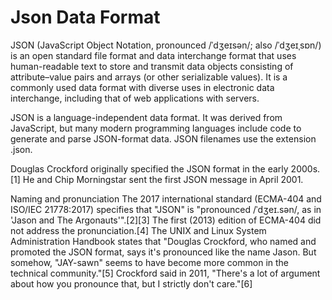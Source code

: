 # Json Data Format

JSON (JavaScript Object Notation, pronounced /ˈdʒeɪsən/; also /ˈdʒeɪˌsɒn/) is an open standard file format and data interchange format that uses human-readable text to store and transmit data objects consisting of attribute–value pairs and arrays (or other serializable values). It is a commonly used data format with diverse uses in electronic data interchange, including that of web applications with servers.

JSON is a language-independent data format. It was derived from JavaScript, but many modern programming languages include code to generate and parse JSON-format data. JSON filenames use the extension .json.

Douglas Crockford originally specified the JSON format in the early 2000s.[1] He and Chip Morningstar sent the first JSON message in April 2001.

Naming and pronunciation
The 2017 international standard (ECMA-404 and ISO/IEC 21778:2017) specifies that "JSON" is "pronounced /ˈdʒeɪ.sən/, as in 'Jason and The Argonauts'".[2][3] The first (2013) edition of ECMA-404 did not address the pronunciation.[4] The UNIX and Linux System Administration Handbook states that "Douglas Crockford, who named and promoted the JSON format, says it's pronounced like the name Jason. But somehow, "JAY-sawn" seems to have become more common in the technical community."[5] Crockford said in 2011, "There's a lot of argument about how you pronounce that, but I strictly don't care."[6]